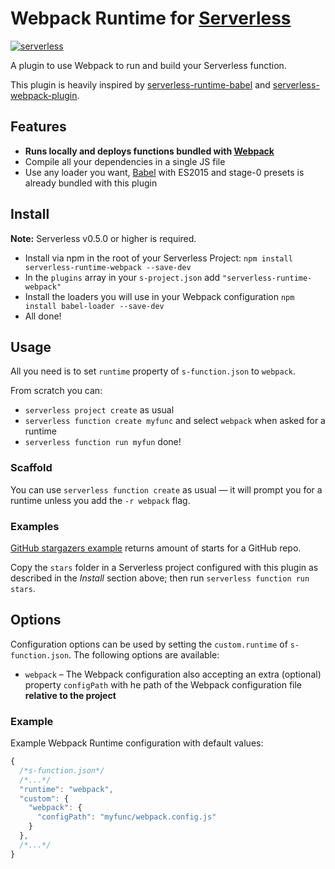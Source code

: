# Webpack Runtime for [Serverless](http://serverless.com)

[![serverless](http://public.serverless.com/badges/v3.svg)](http://www.serverless.com)

A plugin to use Webpack to run and build your Serverless function.

This plugin is heavily inspired by
[serverless-runtime-babel](https://github.com/serverless/serverless-runtime-babel)
and
[serverless-webpack-plugin](https://github.com/asprouse/serverless-webpack-plugin).

## Features
 *  **Runs locally and deploys functions bundled with [Webpack](https://webpack.github.io)**
 *  Compile all your dependencies in a single JS file
 *  Use any loader you want, [Babel](https://babeljs.io) with ES2015 and stage-0 presets is already
    bundled with this plugin

## Install
**Note:** Serverless v0.5.0 or higher is required.
* Install via npm in the root of your Serverless Project: `npm install serverless-runtime-webpack --save-dev`
* In the `plugins` array in your `s-project.json` add `"serverless-runtime-webpack"`
* Install the loaders you will use in your Webpack configuration `npm install babel-loader --save-dev`
* All done!

## Usage
All you need is to set `runtime` property of `s-function.json` to `webpack`.

From scratch you can:

- `serverless project create` as usual
- `serverless function create myfunc` and select `webpack` when asked for a runtime
- `serverless function run myfun` done!

### Scaffold
You can use `serverless function create` as usual — it will prompt you for a runtime unless you add the `-r webpack` flag.

### Examples
[GitHub stargazers example](https://github.com/elastic-coders/serverless-runtime-webpack/tree/master/examples/stars)
returns amount of starts for a GitHub repo.

Copy the `stars` folder in a Serverless project configured with this plugin as described in the
*Install* section above; then run `serverless function run stars`.

## Options

Configuration options can be used by setting the `custom.runtime` of `s-function.json`. The following options are available:

* `webpack` – The Webpack configuration also accepting an extra (optional) property
  `configPath` with he path of the Webpack configuration file **relative to the project**

### Example

Example Webpack Runtime configuration with default values:

```javascript
{
  /*s-function.json*/
  /*...*/
  "runtime": "webpack",
  "custom": {
    "webpack": {
      "configPath": "myfunc/webpack.config.js"
    }
  },
  /*...*/
}
```
